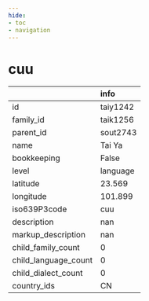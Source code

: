 ```yaml
---
hide:
- toc
- navigation
---
```

# cuu
|                      | info     |
|:---------------------|:---------|
| id                   | taiy1242 |
| family_id            | taik1256 |
| parent_id            | sout2743 |
| name                 | Tai Ya   |
| bookkeeping          | False    |
| level                | language |
| latitude             | 23.569   |
| longitude            | 101.899  |
| iso639P3code         | cuu      |
| description          | nan      |
| markup_description   | nan      |
| child_family_count   | 0        |
| child_language_count | 0        |
| child_dialect_count  | 0        |
| country_ids          | CN       |